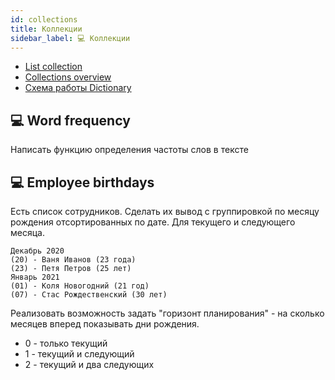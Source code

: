 ```yaml
---
id: collections
title: Коллекции
sidebar_label: 💻 Коллекции
---
```


- [List collection](https://docs.microsoft.com/en-us/dotnet/csharp/tutorials/intro-to-csharp/list-collection)
- [Collections overview](https://docs.microsoft.com/en-us/dotnet/standard/collections/)
- [Схема работы Dictionary](../data-structures.md#hashtable-and-map)

## 💻 Word frequency
Написать функцию определения частоты слов в тексте

## 💻 Employee birthdays
Есть список сотрудников. Сделать их вывод с группировкой по месяцу рождения отсортированных по дате. Для текущего и следующего месяца.

```
Декабрь 2020
(20) - Ваня Иванов (23 года)
(23) - Петя Петров (25 лет)
Январь 2021
(01) - Коля Новогодний (21 год)
(07) - Стас Рождественский (30 лет)
```

Реализовать возможность задать "горизонт планирования" - на сколько месяцев вперед показывать дни рождения.
- 0 - только текущий
- 1 - текущий и следующий
- 2 - текущий и два следующих